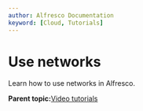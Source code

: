 ```yaml
---
author: Alfresco Documentation
keyword: [Cloud, Tutorials]
---
```


# Use networks

Learn how to use networks in Alfresco.

  

**Parent topic:**[Video tutorials](../topics/alfresco-video-tutorials.md)


